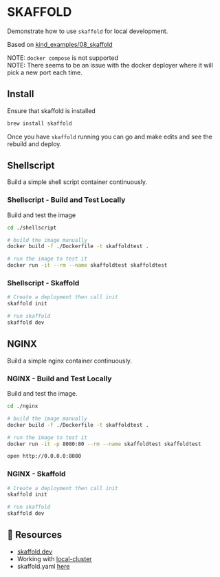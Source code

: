 # SKAFFOLD

Demonstrate how to use `skaffold` for local development.  
  
Based on [kind_examples/08_skaffold](https://github.com/chrisguest75/kind_examples/tree/master/08_skaffold)  

NOTE: `docker compose` is not supported  
NOTE: There seems to be an issue with the docker deployer where it will pick a new port each time.  

## Install

Ensure that skaffold is installed  

```sh
brew install skaffold
```

Once you have `skaffold` running you can go and make edits and see the rebuild and deploy.  

## Shellscript

Build a simple shell script container continuously.

### Shellscript - Build and Test Locally

Build and test the image

```sh
cd ./shellscript

# build the image manually
docker build -f ./Dockerfile -t skaffoldtest .

# run the image to test it
docker run -it --rm --name skaffoldtest skaffoldtest 
```

### Shellscript - Skaffold

```sh
# Create a deployment then call init
skaffold init        
```

```sh
# run skaffold
skaffold dev 
```

## NGINX

Build a simple nginx container continuously.

### NGINX - Build and Test Locally

Build and test the image.

```sh
cd ./nginx

# build the image manually
docker build -f ./Dockerfile -t skaffoldtest .

# run the image to test it
docker run -it -p 8080:80 --rm --name skaffoldtest skaffoldtest 

open http://0.0.0.0:8080
```

### NGINX - Skaffold

```sh
# Create a deployment then call init
skaffold init        
```

```sh
# run skaffold
skaffold dev 
```


## 👀 Resources

* [skaffold.dev](https://skaffold.dev/)  
* Working with [local-cluster](https://skaffold.dev/docs/environment/local-cluster/)  
* skaffold.yaml [here](https://skaffold.dev/docs/references/yaml/)  
